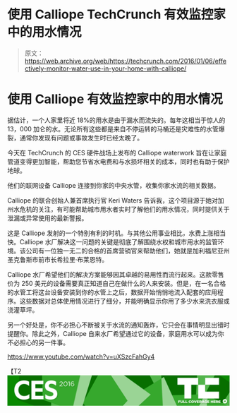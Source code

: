 # 使用 Calliope TechCrunch 有效监控家中的用水情况

> 原文：<https://web.archive.org/web/https://techcrunch.com/2016/01/06/effectively-monitor-water-use-in-your-home-with-calliope/>

# 使用 Calliope 有效监控家中的用水情况

据估计，一个人家里将近 18%的用水是由于漏水而流失的。每年这相当于惊人的 13，000 加仑的水。无论所有这些都是来自不停运转的马桶还是灾难性的水管爆裂，通常你发现有问题或事故发生时已经太晚了。

今天在 TechCrunch 的 CES 硬件战场上发布的 Calliope waterwork 旨在让家庭管道变得更加智能，帮助您节省水电费和与水损坏相关的成本，同时也有助于保护地球。

他们的联网设备 Calliope 连接到你家的中央水管，收集你家水流的相关数据。

Calliope 的联合创始人兼首席执行官 Keri Waters 告诉我，这个项目源于她对加州水危机的关注，有可能帮助城市用水者实时了解他们的用水情况，同时提供关于泄漏或异常使用的最新警报。

这是 Calliope 发射的一个特别有利的时机。与其他公用事业相比，水费上涨相当快。Calliope 水厂解决这一问题的关键是彻底了解围绕水权和城市用水的监管环境。该公司有一位独一无二的合格的首席营销官来帮助他们，她就是加利福尼亚州圣克鲁斯市前市长希拉里·布莱恩特。

Calliope 水厂希望他们的解决方案能够因其卓越的易用性而流行起来。这款零售价为 250 美元的设备需要真正知道自己在做什么的人来安装。但是，在一名合格的水管工将这台设备安装到你的水管上之后，数据开始悄悄地流入配套的应用程序。这些数据对总体使用情况进行了细分，并能明确显示你用了多少水来洗衣服或浇灌草坪。

另一个好处是，你不必担心不断被关于水流的通知轰炸，它只会在事情明显出错时提醒你。除此之外，Calliope 自来水厂希望通过它的设备，家庭用水可以成为你不必担心的另一件事。

https://www.youtube.com/watch?v=uXSzcFahGy4

【T2![CES 2016](img/728bf82b37568b7d698cf62a34a97f0f.png)